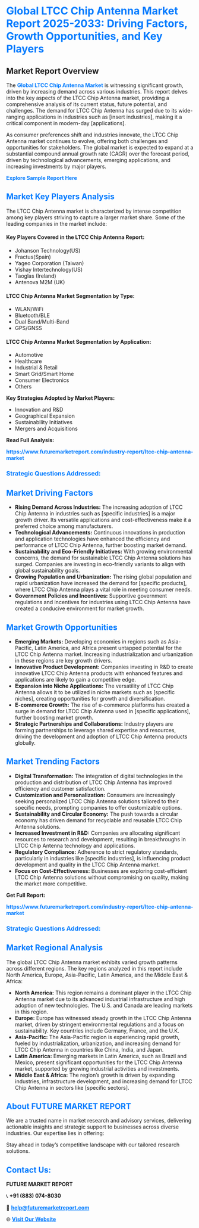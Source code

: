 <h1 style="color: #007BFF;">Global LTCC Chip Antenna Market Report 2025-2033: Driving Factors, Growth Opportunities, and Key Players</h1>

<section id="overview">
<h2>Market Report Overview</h2>
<p>The <a href="https://www.futuremarketreport.com/industry-report/ltcc-chip-antenna-market" style="color: #007BFF; text-decoration: none;"><strong>Global LTCC Chip Antenna Market</strong></a> is witnessing significant growth, driven by increasing demand across various industries. This report delves into the key aspects of the LTCC Chip Antenna market, providing a comprehensive analysis of its current status, future potential, and challenges. The demand for LTCC Chip Antenna has surged due to its wide-ranging applications in industries such as [insert industries], making it a critical component in modern-day [applications].</p>
<p>As consumer preferences shift and industries innovate, the LTCC Chip Antenna market continues to evolve, offering both challenges and opportunities for stakeholders. The global market is expected to expand at a substantial compound annual growth rate (CAGR) over the forecast period, driven by technological advancements, emerging applications, and increasing investments by major players.</p>
</section>

<section id="overview">
<p><a href="https://www.futuremarketreport.com/request-sample/reportId=75193" style="color: #007BFF; text-decoration: none;"><strong>Explore Sample Report Here</strong></a></p>
</section>

<section id="key-players">
<h2 style="color: #007BFF;">Market Key Players Analysis</h2>
<p>The LTCC Chip Antenna market is characterized by intense competition among key players striving to capture a larger market share. Some of the leading companies in the market include:</p>
<h4>Key Players Covered in the LTCC Chip Antenna Report:</h4>
<ul><li>Johanson Technology(US)</li><li>Fractus(Spain)</li><li>Yageo Corporation (Taiwan)</li><li>Vishay Intertechnology(US)</li><li>Taoglas (Ireland)</li><li>Antenova M2M (UK)</li></ul>
<h4>LTCC Chip Antenna Market Segmentation by Type:</h4>
<ul><li>WLAN/WiFi</li><li>Bluetooth/BLE</li><li>Dual Band/Multi-Band</li><li>GPS/GNSS</li></ul>

<h4>LTCC Chip Antenna Market Segmentation by Application:</h4>
<ul><li>Automotive</li><li>Healthcare</li><li>Industrial &amp; Retail</li><li>Smart Grid/Smart Home</li><li>Consumer Electronics</li><li>Others</li></ul>
<p><strong>Key Strategies Adopted by Market Players:</strong></p>
<ul>
<li>Innovation and R&D</li>
<li>Geographical Expansion</li>
<li>Sustainability Initiatives</li>
<li>Mergers and Acquisitions</li>
</ul>
</section>

<section>
<p><strong>Read Full Analysis: </strong></p><a href="https://www.futuremarketreport.com/industry-report/ltcc-chip-antenna-market" style="color: #007BFF; text-decoration: none;"><strong>https://www.futuremarketreport.com/industry-report/ltcc-chip-antenna-market</strong></a>
<h3 style="color: #007BFF;">Strategic Questions Addressed:</h3>
</section>

<section id="driving-factors">
<h2 style="color: #007BFF;">Market Driving Factors</h2>
<ul>
<li><strong>Rising Demand Across Industries:</strong> The increasing adoption of LTCC Chip Antenna in industries such as [specific industries] is a major growth driver. Its versatile applications and cost-effectiveness make it a preferred choice among manufacturers.</li>
<li><strong>Technological Advancements:</strong> Continuous innovations in production and application technologies have enhanced the efficiency and performance of LTCC Chip Antenna, further boosting market demand.</li>
<li><strong>Sustainability and Eco-Friendly Initiatives:</strong> With growing environmental concerns, the demand for sustainable LTCC Chip Antenna solutions has surged. Companies are investing in eco-friendly variants to align with global sustainability goals.</li>
<li><strong>Growing Population and Urbanization:</strong> The rising global population and rapid urbanization have increased the demand for [specific products], where LTCC Chip Antenna plays a vital role in meeting consumer needs.</li>
<li><strong>Government Policies and Incentives:</strong> Supportive government regulations and incentives for industries using LTCC Chip Antenna have created a conducive environment for market growth.</li>
</ul>
</section>

<section id="growth-opportunities">
<h2 style="color: #007BFF;">Market Growth Opportunities</h2>
<ul>
<li><strong>Emerging Markets:</strong> Developing economies in regions such as Asia-Pacific, Latin America, and Africa present untapped potential for the LTCC Chip Antenna market. Increasing industrialization and urbanization in these regions are key growth drivers.</li>
<li><strong>Innovative Product Development:</strong> Companies investing in R&D to create innovative LTCC Chip Antenna products with enhanced features and applications are likely to gain a competitive edge.</li>
<li><strong>Expansion into Niche Applications:</strong> The versatility of LTCC Chip Antenna allows it to be utilized in niche markets such as [specific niches], creating opportunities for growth and diversification.</li>
<li><strong>E-commerce Growth:</strong> The rise of e-commerce platforms has created a surge in demand for LTCC Chip Antenna used in [specific applications], further boosting market growth.</li>
<li><strong>Strategic Partnerships and Collaborations:</strong> Industry players are forming partnerships to leverage shared expertise and resources, driving the development and adoption of LTCC Chip Antenna products globally.</li>
</ul>
</section>

<section id="trending-factors">
<h2 style="color: #007BFF;">Market Trending Factors</h2>
<ul>
<li><strong>Digital Transformation:</strong> The integration of digital technologies in the production and distribution of LTCC Chip Antenna has improved efficiency and customer satisfaction.</li>
<li><strong>Customization and Personalization:</strong> Consumers are increasingly seeking personalized LTCC Chip Antenna solutions tailored to their specific needs, prompting companies to offer customizable options.</li>
<li><strong>Sustainability and Circular Economy:</strong> The push towards a circular economy has driven demand for recyclable and reusable LTCC Chip Antenna solutions.</li>
<li><strong>Increased Investment in R&D:</strong> Companies are allocating significant resources to research and development, resulting in breakthroughs in LTCC Chip Antenna technology and applications.</li>
<li><strong>Regulatory Compliance:</strong> Adherence to strict regulatory standards, particularly in industries like [specific industries], is influencing product development and quality in the LTCC Chip Antenna market.</li>
<li><strong>Focus on Cost-Effectiveness:</strong> Businesses are exploring cost-efficient LTCC Chip Antenna solutions without compromising on quality, making the market more competitive.</li>
</ul>
</section>

<section>
<p><strong>Get Full Report: </strong></p><a href="https://www.futuremarketreport.com/industry-report/ltcc-chip-antenna-market" style="color: #007BFF; text-decoration: none;"><strong>https://www.futuremarketreport.com/industry-report/ltcc-chip-antenna-market</strong></a>
<h3 style="color: #007BFF;">Strategic Questions Addressed:</h3>
</section>


<section id="regional-analysis">
<h2 style="color: #007BFF;">Market Regional Analysis</h2>
<p>The global LTCC Chip Antenna market exhibits varied growth patterns across different regions. The key regions analyzed in this report include North America, Europe, Asia-Pacific, Latin America, and the Middle East & Africa:</p>
<ul>
<li><strong>North America:</strong> This region remains a dominant player in the LTCC Chip Antenna market due to its advanced industrial infrastructure and high adoption of new technologies. The U.S. and Canada are leading markets in this region.</li>
<li><strong>Europe:</strong> Europe has witnessed steady growth in the LTCC Chip Antenna market, driven by stringent environmental regulations and a focus on sustainability. Key countries include Germany, France, and the U.K.</li>
<li><strong>Asia-Pacific:</strong> The Asia-Pacific region is experiencing rapid growth, fueled by industrialization, urbanization, and increasing demand for LTCC Chip Antenna in countries like China, India, and Japan.</li>
<li><strong>Latin America:</strong> Emerging markets in Latin America, such as Brazil and Mexico, present significant opportunities for the LTCC Chip Antenna market, supported by growing industrial activities and investments.</li>
<li><strong>Middle East & Africa:</strong> The region’s growth is driven by expanding industries, infrastructure development, and increasing demand for LTCC Chip Antenna in sectors like [specific sectors].</li>
</ul>
</section>

<footer>
<h2 style="color: #007BFF;">About FUTURE MARKET REPORT</h2>
<p>We are a trusted name in market research and advisory services, delivering actionable insights and strategic support to businesses across diverse industries. Our expertise lies in offering:</p>

<p>Stay ahead in today’s competitive landscape with our tailored research solutions.</p>

<h2 style="color: #007BFF;">Contact Us:</h2>
<p><strong>FUTURE MARKET REPORT</strong></p>
<p>📞 <strong>+91 (883) 074-8030</strong></p>
<p>📧 <strong><a href="mailto:help@futuremarketreport.com" style="color: #007BFF;">help@futuremarketreport.com</a></strong></p>
<p>🌐 <strong><a href="https://www.futuremarketreport.com/" style="color: #007BFF;">Visit Our Website</a></strong></p>
</footer>
